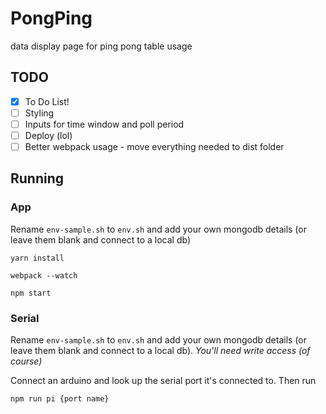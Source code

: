 # PongPing
 data display page for ping pong table usage
 
 ## TODO 
 - [x] To Do List! 
 - [ ] Styling
 - [ ] Inputs for time window and poll period
 - [ ] Deploy (lol)
 - [ ] Better webpack usage - move everything needed to dist folder
 
 ## Running
 
 ### App
 
 Rename `env-sample.sh` to `env.sh` and add your own mongodb details (or leave them blank and connect to a local db)
 
 `yarn install`
 
 `webpack --watch`
 
 `npm start`
 
 ### Serial
 
 Rename `env-sample.sh` to `env.sh` and add your own mongodb details (or leave them blank and connect to a local db). _You'll need write access (of course)_
 
 Connect an arduino and look up the serial port it's connected to. Then run
 
 `npm run pi {port name}`
